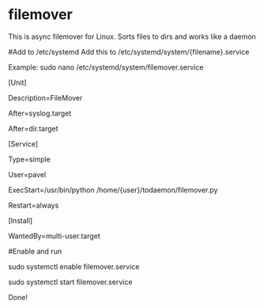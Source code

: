 # filemover
This is async filemover for Linux.
Sorts files to dirs and works like a daemon

#Add to /etc/systemd
Add this to /etc/systemd/system/{filename}.service

Example:
sudo nano /etc/systemd/system/filemover.service

[Unit]

Description=FileMover

After=syslog.target

After=dir.target

[Service]

Type=simple

User=pavel

ExecStart=/usr/bin/python /home/{user}/todaemon/filemover.py

Restart=always

[Install]

WantedBy=multi-user.target

#Enable and run

sudo systemctl enable filemover.service

sudo systemctl start filemover.service


Done!